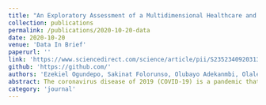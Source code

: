 ```yaml
---
title: "An Exploratory Assessment of a Multidimensional Healthcare and Economic Data On COVID-19 In Nigeria"
collection: publications
permalink: /publications/2020-10-20-data
date: 2020-10-20
venue: 'Data In Brief'
paperurl: ''
link: 'https://www.sciencedirect.com/science/article/pii/S2352340920313068'
github: 'https://github.com/'
authors: 'Ezekiel Ogundepo, Sakinat Folorunso, Olubayo Adekanmbi, Olalekan Akinsande, Oluwatobi Banjo, Emeka Ogbuju, Francisca Oladipo, <b>Olawale, Abimbola</b>, Ehizokhale Oseghale, and Oluwatobi Babajide.'
abstract: The coronavirus disease of 2019 (COVID-19) is a pandemic that is ravaging Nigeria and the world at large. This data article provides a dataset of daily updates of COVID-19 as reported online by the Nigeria Centre for Disease Control (NCDC) from February 27, 2020 to September 29, 2020. The data were obtained through web scraping from different sources and it includes some economic variables such as the Nigeria budget for each state in 2020, population estimate, healthcare facilities, and the COVID-19 laboratories in Nigeria. The dataset has been processed using the standard of the FAIR data principle which encourages its findability, accessibility, interoperability, and reusability and will be relevant to researchers in different fields such as Data Science, Epidemiology, Earth Modelling, and Health Informatics.
category: 'journal'
---
```

